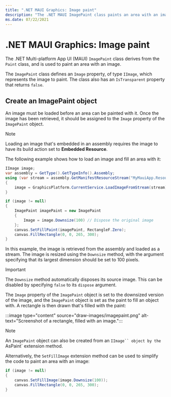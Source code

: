 ```yaml
---
title: ".NET MAUI Graphics: Image paint"
description: "The .NET MAUI ImagePaint class paints an area with an image."
ms.date: 07/22/2021
---
```


# .NET MAUI Graphics: Image paint

The .NET Multi-platform App UI (MAUI) `ImagePaint` class derives from the `Paint` class, and is used to paint an area with an image.

The `ImagePaint` class defines an `Image` property, of type `IImage`, which represents the image to paint. The class also has an `IsTransparent` property that returns `false`.

## Create an ImagePaint object

An image must be loaded before an area can be painted with it. Once the image has been retrieved, it should be assigned to the `Image` property of the `ImagePaint` object.

> [!NOTE]
> Loading an image that's embedded in an assembly requires the image to have its build action set to **Embedded Resource**.

The following example shows how to load an image and fill an area with it:

```csharp
IImage image;
var assembly = GetType().GetTypeInfo().Assembly;
using (var stream = assembly.GetManifestResourceStream("MyMauiApp.Resources.Images.dotnet_bot.png"))
{
    image = GraphicsPlatform.CurrentService.LoadImageFromStream(stream);
}

if (image != null)
{
    ImagePaint imagePaint = new ImagePaint
    {
        Image = image.Downsize(100) // Dispose the original image
    };
    canvas.SetFillPaint(imagePaint, RectangleF.Zero);
    canvas.FillRectangle(0, 0, 265, 300);
}
```

In this example, the image is retrieved from the assembly and loaded as a stream. The image is resized using the `Downsize` method, with the argument specifying that its largest dimension should be set to 100 pixels.

> [!IMPORTANT]
> The `Downsize` method automatically disposes its source image. This can be disabled by specifying `false` to its `dispose` argument.

The `Image` property of the `ImagePaint` object is set to the downsized version of the image, and the `ImagePaint` object is set as the paint to fill an object with. A rectangle is then drawn that's filled with the paint:

:::image type="content" source="draw-images/imagepaint.png" alt-text="Screenshot of a rectangle, filled with an image.":::

> [!NOTE]
> An `ImagePaint` object can also be created from an `IImage`` object by the `AsPaint` extension method.

Alternatively, the `SetFillImage` extension method can be used to simplify the code to paint an area with an image:

```csharp
if (image != null)
{
    canvas.SetFillImage(image.Downsize(100));
    canvas.FillRectangle(0, 0, 265, 300);
}
```
